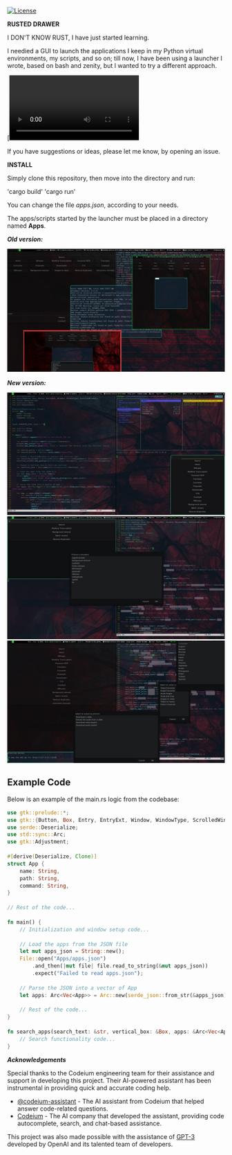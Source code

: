 [![License](https://img.shields.io/badge/License-GPL%20v3-blue.svg)](http://www.gnu.org/licenses/gpl-3.0)

**RUSTED DRAWER**

I DON'T KNOW RUST, I have just started learning.

I needied a GUI to launch the applications I keep in my Python virtual environments, my scripts, and so on; till now, I have been using a launcher I wrote, based on bash and zenity, but I wanted to try a different approach.

[![Watch the video](demo/untitled.mp4)

If you have suggestions or ideas, please let me know, by opening an issue.

**INSTALL**

Simply clone this repository, then move into the directory and run:

'cargo build'
'cargo run'

You can change the file *apps.json*, according to your needs.

The apps/scripts started by the launcher must be placed in a directory named **Apps**.

***Old version:***

![image info](demo/old_version.jpg)

***New version:***

![image info](demo/new_1.jpg)
![image info](demo/new_2.jpg)
![image info](demo/new_3.jpg)


## Example Code

Below is an example of the main.rs logic from the codebase:

```rust
use gtk::prelude::*;
use gtk::{Button, Box, Entry, EntryExt, Window, WindowType, ScrolledWindow};
use serde::Deserialize;
use std::sync::Arc;
use gtk::Adjustment;

#[derive(Deserialize, Clone)]
struct App {
    name: String,
    path: String,
    command: String,
}

// Rest of the code...

fn main() {
    // Initialization and window setup code...

    // Load the apps from the JSON file
    let mut apps_json = String::new();
    File::open("Apps/apps.json")
        .and_then(|mut file| file.read_to_string(&mut apps_json))
        .expect("Failed to read apps.json");

    // Parse the JSON into a vector of App
    let apps: Arc<Vec<App>> = Arc::new(serde_json::from_str(&apps_json).expect("Failed to parse apps.json"));

    // Rest of the code...
}

fn search_apps(search_text: &str, vertical_box: &Box, apps: &Arc<Vec<App>>) {
    // Search functionality code...
}
```

***Acknowledgements***

Special thanks to the Codeium engineering team for their assistance and support in developing this project. Their AI-powered assistant has been instrumental in providing quick and accurate coding help.

- [@codeium-assistant](https://github.com/codeium-assistant) - The AI assistant from Codeium that helped answer code-related questions.
- [Codeium](https://codeium.com/) - The AI company that developed the assistant, providing code autocomplete, search, and chat-based assistance.


This project was also  made possible with the assistance of [GPT-3](https://openai.com/gpt-3) developed by OpenAI and its talented team of developers.
